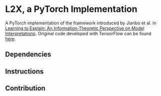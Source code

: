# L2X, a PyTorch Implementation

A PyTorch implementation of the framework introduced by Jianbo et al. in [Learning to Explain: An Information-Theoretic Perspective on Model Interpretationo](https://arxiv.org/pdf/1802.07814.pdf). Original code developed with TensorFlow can be found [here](https://github.com/Jianbo-Lab/L2X).

## Dependencies



## Instructions



## Contribution